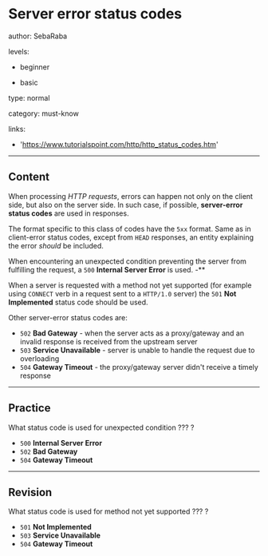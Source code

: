 # Server error status codes
author: SebaRaba

levels:

  - beginner

  - basic

type: normal

category: must-know

links:

  - 'https://www.tutorialspoint.com/http/http_status_codes.htm'

---
## Content

When processing *HTTP requests*, errors can happen not only on the client side, but also on the server side. In such case, if possible, **server-error status codes** are used in responses.

The format specific to this class of codes have the `5xx` format. Same as in client-error status codes, except from `HEAD` responses, an entity explaining the error *should* be included.

When encountering an unexpected condition preventing the server from fulfilling the request, a `500` **Internal Server Error** is used.
-**

When a server is requested with a method not yet supported (for example using `CONNECT` verb in a request sent to a `HTTP/1.0` server) the `501` **Not Implemented** status code should be used.


Other server-error status codes are:
- `502` **Bad Gateway** - when the server acts as a proxy/gateway and an invalid response is received from the upstream server
- `503` **Service Unavailable** - server is unable to handle the request due to overloading
- `504` **Gateway Timeout** - the proxy/gateway server didn't receive a timely response

---
## Practice

What status code is used for unexpected condition
??? ?

* `500` **Internal Server Error**
* `502` **Bad Gateway**
* `504` **Gateway Timeout**

---
## Revision

What status code is used for method not yet supported
??? ?

* `501` **Not Implemented**
* `503` **Service Unavailable**
* `504` **Gateway Timeout**
